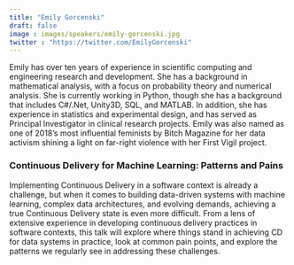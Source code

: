 ```yaml
---
title: "Emily Gorcenski"
draft: false
image : images/speakers/emily-gorcenski.jpg
twitter : "https://twitter.com/EmilyGorcenski"
---
```


Emily has over ten years of experience in scientific computing and engineering research and development. She has a background in mathematical analysis, with a focus on probability theory and numerical analysis. She is currently working in Python, though she has a background that includes C#/.Net, Unity3D, SQL, and MATLAB. In addition, she has experience in statistics and experimental design, and has served as Principal Investigator in clinical research projects. Emily was also named as one of 2018’s most influential feminists by Bitch Magazine for her data activism shining a light on far-right violence with her First Vigil project.

### Continuous Delivery for Machine Learning: Patterns and Pains

Implementing Continuous Delivery in a software context is already a challenge, but when it comes to building data-driven systems with machine learning, complex data architectures, and evolving demands, achieving a true Continuous Delivery state is even more difficult. From a lens of extensive experience in developing continuous delivery practices in software contexts, this talk will explore where things stand in achieving CD for data systems in practice, look at common pain points, and explore the patterns we regularly see in addressing these challenges.
